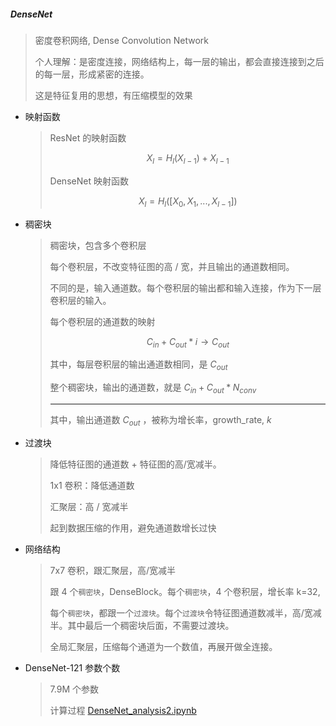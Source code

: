 ##### DenseNet

> 密度卷积网络, Dense Convolution Network
> 
> 个人理解：是密度连接，网络结构上，每一层的输出，都会直接连接到之后的每一层，形成紧密的连接。
> 
> 这是特征复用的思想，有压缩模型的效果

- 映射函数
  
  > ResNet 的映射函数
  > 
  > $$
  > X_{l} = H_{l}(X_{l-1}) + X_{l-1}
  > $$
  > 
  > DenseNet 映射函数
  > 
  > $$
  > X_{l} = H_{l}([X_{0}, X_{1}, ... , X_{l-1}])
  > $$

- 稠密块
  
  > 稠密块，包含多个卷积层
  > 
  > 每个卷积层，不改变特征图的高 / 宽，并且输出的通道数相同。
  > 
  > 不同的是，输入通道数。每个卷积层的输出都和输入连接，作为下一层卷积层的输入。
  > 
  > 每个卷积层的通道数的映射
  > 
  > $$
  > C_{in} + C_{out} * i \to C_{out}
  > $$
  > 
  > 其中，每层卷积层的输出通道数相同，是 $C_{out}$
  > 
  > 整个稠密块，输出的通道数，就是 $C_{in} + C_{out} * N_{conv}$ 
  > 
  > ---
  > 
  > 其中，输出通道数 $C_{out}$ ，被称为增长率，growth_rate, $k$ 

- 过渡块
  
  > 降低特征图的通道数 + 特征图的高/宽减半。
  > 
  > 1x1 卷积：降低通道数
  > 
  > 汇聚层：高 / 宽减半
  > 
  > 起到数据压缩的作用，避免通道数增长过快

- 网络结构
  
  > 7x7 卷积，跟汇聚层，高/宽减半
  > 
  > 跟 4 个`稠密块`，DenseBlock。每个`稠密块`，4 个卷积层，增长率 k=32,
  > 
  > 每个`稠密块`，都跟一个`过渡块`。每个`过渡块`令特征图通道数减半，高/宽减半。其中最后一个稠密块后面，不需要过渡块。
  > 
  > 全局汇聚层，压缩每个通道为一个数值，再展开做全连接。

- DenseNet-121 参数个数
  
  > 7.9M 个参数
  > 
  > 计算过程 [DenseNet_analysis2.ipynb](https://github.com/garrisonz/reproduce/blob/main/DenseNet/DenseNet_analysis2.ipynb)


